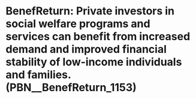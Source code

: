 # BenefReturn: __Private investors in social welfare programs and services can benefit from increased demand and improved financial stability of low-income individuals and families.__ (PBN__BenefReturn_1153)

